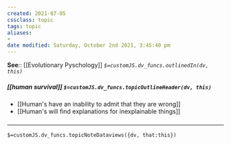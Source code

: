 ```yaml
---
created: 2021-07-05
cssclass: topic
tags: topic
aliases:
-
date modified: Saturday, October 2nd 2021, 3:45:40 pm
---
```


**See**:: [[Evolutionary Pyschology]]
*`$=customJS.dv_funcs.outlinedIn(dv, this)`*

##### [[human survival]] `$=customJS.dv_funcs.topicOutlineHeader(dv, this)`

- [[Human's have an inability to admit that they are wrong]]
- [[Human's will find explanations for inexplainable things]]


### <hr class="dataviews"/>

`$=customJS.dv_funcs.topicNoteDataviews({dv, that:this})`